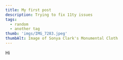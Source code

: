 ```yaml
---
title: My first post
description: Trying to fix 11ty issues
tags:
  - random
  - another tag
thumb: 'imgs/IMG_7283.jpeg'
thumbAlt: Image of Sonya Clark's Monumental Cloth
---
```


Hi
